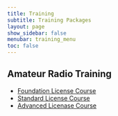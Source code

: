```yaml
---
title: Training 
subtitle: Training Packages
layout: page
show_sidebar: false
menubar: training_menu
toc: false
---
```


## Amateur Radio Training

- [Foundation License Course](./foundation/)
- [Standard License Course](./standard/)
- [Advanced Licenase Course](./advanced/)
